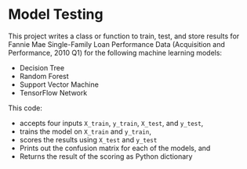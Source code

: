 # Model Testing


This project writes a class or function to train, test, and store results for Fannie Mae Single-Family Loan Performance Data
(Acquisition and Performance, 2010 Q1) for the following machine learning models:
- Decision Tree
- Random Forest
- Support Vector Machine
- TensorFlow Network

This code:
 - accepts four inputs `X_train`, `y_train`, `X_test`, and `y_test`, 
 - trains the model on `X_train` and `y_train`, 
 - scores the results using `X_test` and `y_test`
 - Prints out the confusion matrix for each of the models, and 
 - Returns the result of the scoring as Python dictionary
